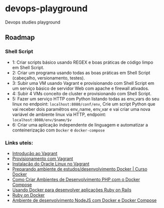 # devops-playground
Devops studies playground

## Roadmap

### Shell Script

- 1: Criar scripts básico usando REGEX e boas práticas de código limpo em Shell Script.
- 2: Criar um programa usando todas as boas práticas em Shell Script (cabeçalho, versionamento, testes).
- 3: Subir uma VM usando Vagrant e provisionando com Shell Script em um serviço básico de servidor Web com apache e firewall ativados.
- 4: Subir 4 VMs conceito de cluster e provisionando com Shell Script.
- 5: Fazer um serviço HTTP com Python listando todas as env_vars do seu linux no endpoint: `localhost:8080/conf/env`, Crie um script Python que vai receber dois paramêtros env_name, env_var e vai criar uma nova variável de ambiente linux via HTTP, endpoint: `localhost:8080/env/$name/$v`
- 6: Criar uma aplicação independente de linguagem e automatizar a conteinerização com `Docker` e `docker-compose`


### Links uteis:
- [Introdução ao Vagrant](https://www.youtube.com/watch?v=VRzjkUJz-9U&t=193s)
- [Provisionamento com Vagrant](https://www.youtube.com/watch?v=W8aK8nuz9pY&t=82s)
- [Instalação do Oracle Linux no Vagrant](https://yum.oracle.com/boxes/)
- [Preparando ambiente de estudos/desenvolvimento Docker | Curso Docker](https://www.youtube.com/watch?v=c2y_yz9B6_M&list=PLg7nVxv7fa6dxsV1ftKI8FAm4YD6iZuI4)
- [Como Criar Ambientes de Desenvolvimento PHP com o Docker Compose](https://www.youtube.com/watch?v=kMFBANDGNq4)
- [Usando Docker para desenvolver aplicações Ruby on Rails](https://www.youtube.com/watch?v=eNyXYqfChvg)
- [Ruby on Docker](https://www.youtube.com/watch?v=7kiIuImrE2w)
- [Ambiente de desenvolvimento NodeJS com Docker e Docker Compose](https://www.youtube.com/watch?v=AVNADGzXrrQ&t=24s)
